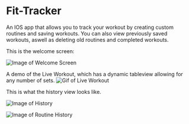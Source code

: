 # Fit-Tracker

An IOS app that allows you to track your workout by creating custom routines and saving workouts. You can also view previously saved workouts, aswell as deleting old routines and completed workouts.  

This is the welcome screen: 


![Image of Welcome Screen](https://github.com/asadaizaz/Fit-Tracker/blob/master/Images/IMG_1927.PNG)






A demo of the Live Workout, which has a dynamic tableview allowing for any number of sets. 
![Gif of Live Workout](https://github.com/asadaizaz/Fit-Tracker/blob/master/Images/liveworkoutdemo.gif)






This is what the history view looks like.

![Image of History](https://github.com/asadaizaz/Fit-Tracker/blob/master/Images/IMG_1929.PNG)


![Image of Routine History](https://github.com/asadaizaz/Fit-Tracker/blob/master/Images/IMG_1930.PNG)
